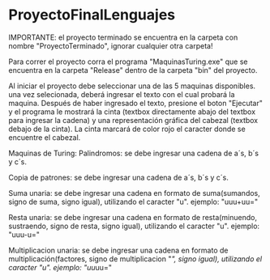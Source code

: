 # ProyectoFinalLenguajes

IMPORTANTE: el proyecto terminado se encuentra en la carpeta con nombre "ProyectoTerminado", ignorar cualquier otra carpeta!

Para correr el proyecto corra el programa "MaquinasTuring.exe" que se encuentra en la carpeta "Release" dentro de la carpeta "bin" del proyecto.

Al iniciar el proyecto debe seleccionar una de las 5 maquinas disponibles. una vez selecionada, deberá ingresar el texto con el cual probará la maquina.
Después de haber ingresado el texto, presione el boton "Ejecutar" y el programa le mostrará la cinta (textbox directamente abajo del textbox para ingresar la cadena) y una representación gráfica del cabezal (textbox debajo de la cinta).
La cinta marcará de color rojo el caracter donde se encuentre el cabezal.

Maquinas de Turing:
  Palindromos: se debe ingresar una cadena de a´s, b´s y c´s.
  
  Copia de patrones: se debe ingresar una cadena de a´s, b´s y c´s.
  
  Suma unaria: se debe ingresar una cadena en formato de suma(sumandos, signo de suma, signo igual), utilizando el caracter "u". ejemplo: "uuu+uu="
  
  Resta unaria: se debe ingresar una cadena en formato de resta(minuendo, sustraendo, signo de resta, signo igual), utilizando el caracter "u". ejemplo: "uuu-u="
  
  Multiplicacion unaria: se debe ingresar una cadena en formato de multiplicación(factores, signo de multiplicacion "*", signo igual), utilizando el caracter "u". ejemplo: "uu*uu="
